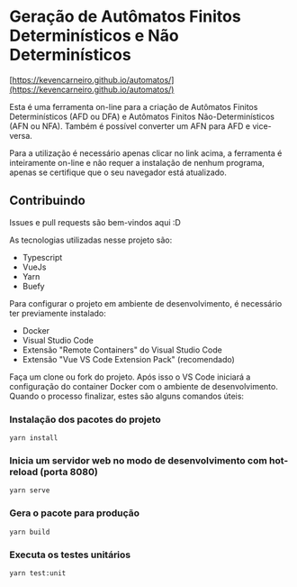 # Geração de Autômatos Finitos Determinísticos e Não Determinísticos

[https://kevencarneiro.github.io/automatos/](https://kevencarneiro.github.io/automatos/)

Esta é uma ferramenta on-line para a criação de Autômatos Finitos Determinísticos (AFD ou DFA) e Autômatos Finitos Não-Determinísticos (AFN ou NFA). Também é possível converter um AFN para AFD e vice-versa.

Para a utilização é necessário apenas clicar no link acima, a ferramenta é inteiramente on-line e não requer a instalação de nenhum programa, apenas se certifique que o seu navegador está atualizado.

## Contribuindo

Issues e pull requests são bem-vindos aqui :D

As tecnologias utilizadas nesse projeto são:

- Typescript
- VueJs
- Yarn
- Buefy

Para configurar o projeto em ambiente de desenvolvimento, é necessário ter previamente instalado:

- Docker
- Visual Studio Code
- Extensão "Remote Containers" do Visual Studio Code
- Extensão "Vue VS Code Extension Pack" (recomendado)

Faça um clone ou fork do projeto. Após isso o VS Code iniciará a configuração do container Docker com o ambiente de desenvolvimento. Quando o processo finalizar, estes são alguns comandos úteis:

### Instalação dos pacotes do projeto

```
yarn install
```

### Inicia um servidor web no modo de desenvolvimento com hot-reload (porta 8080)

```
yarn serve
```

### Gera o pacote para produção

```
yarn build
```

### Executa os testes unitários

```
yarn test:unit
```
